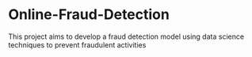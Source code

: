 # Online-Fraud-Detection
This project aims to develop a fraud detection model using data science techniques to prevent fraudulent activities
